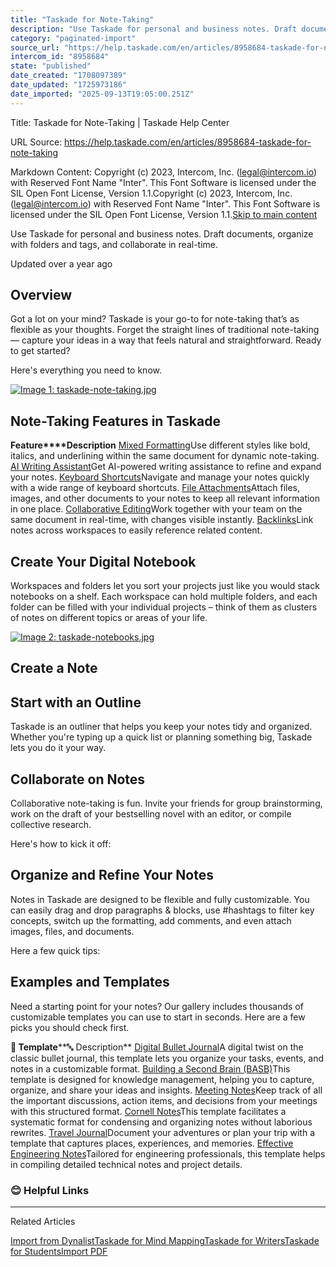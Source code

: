 ```yaml
---
title: "Taskade for Note-Taking"
description: "Use Taskade for personal and business notes. Draft documents, organize with folders and tags, and collaborate in real-time."
category: "paginated-import"
source_url: "https://help.taskade.com/en/articles/8958684-taskade-for-note-taking"
intercom_id: "8958684"
state: "published"
date_created: "1708097389"
date_updated: "1725973186"
date_imported: "2025-09-13T19:05:00.251Z"
---
```


Title: Taskade for Note-Taking | Taskade Help Center

URL Source: https://help.taskade.com/en/articles/8958684-taskade-for-note-taking

Markdown Content:
Copyright (c) 2023, Intercom, Inc. (legal@intercom.io) with Reserved Font Name "Inter". This Font Software is licensed under the SIL Open Font License, Version 1.1.Copyright (c) 2023, Intercom, Inc. (legal@intercom.io) with Reserved Font Name "Inter". This Font Software is licensed under the SIL Open Font License, Version 1.1.[Skip to main content](https://help.taskade.com/en/articles/8958684-taskade-for-note-taking#main-content)

Use Taskade for personal and business notes. Draft documents, organize with folders and tags, and collaborate in real-time.

Updated over a year ago

**Overview**
------------

Got a lot on your mind? Taskade is your go-to for note-taking that’s as flexible as your thoughts. Forget the straight lines of traditional note-taking — capture your ideas in a way that feels natural and straightforward. Ready to get started?

Here's everything you need to know.

[![Image 1: taskade-note-taking.jpg](https://taskade.intercom-attachments-7.com/i/o/965378934/cafdb577baca5db10c670c01/22722547191827?expires=1757791800&signature=2b8b688d9c8b1467665ecb993f7b4441bf0adb81916ce28e7510e4dbc805ca2b&req=fSYiFc52lIJbFb4f3HP0gGmHL1TtRhP4WU9CgtBMaL9NqVkG%2B3ISzPSv8Agc%0APBX8TxHc23SxVph96w%3D%3D%0A)](https://taskade.intercom-attachments-7.com/i/o/965378934/cafdb577baca5db10c670c01/22722547191827?expires=1757791800&signature=2b8b688d9c8b1467665ecb993f7b4441bf0adb81916ce28e7510e4dbc805ca2b&req=fSYiFc52lIJbFb4f3HP0gGmHL1TtRhP4WU9CgtBMaL9NqVkG%2B3ISzPSv8Agc%0APBX8TxHc23SxVph96w%3D%3D%0A)

**Note-Taking Features in Taskade**
-----------------------------------

**Feature****Description**
[Mixed Formatting](https://intercom.help/taskade/en/articles/8958409)Use different styles like bold, italics, and underlining within the same document for dynamic note-taking.
[AI Writing Assistant](https://intercom.help/taskade/en/articles/8958449)Get AI-powered writing assistance to refine and expand your notes.
[Keyboard Shortcuts](https://intercom.help/taskade/en/articles/8958405)Navigate and manage your notes quickly with a wide range of keyboard shortcuts.
[File Attachments](https://intercom.help/taskade/en/articles/8958510)Attach files, images, and other documents to your notes to keep all relevant information in one place.
[Collaborative Editing](https://intercom.help/taskade/en/articles/8958440)Work together with your team on the same document in real-time, with changes visible instantly.
[Backlinks](https://intercom.help/taskade/en/articles/8958504)Link notes across workspaces to easily reference related content.

**Create Your Digital Notebook**
--------------------------------

Workspaces and folders let you sort your projects just like you would stack notebooks on a shelf. Each workspace can hold multiple folders, and each folder can be filled with your individual projects – think of them as clusters of notes on different topics or areas of your life.

[![Image 2: taskade-notebooks.jpg](https://taskade.intercom-attachments-7.com/i/o/965378933/4b9d391bae0fd49bace75317/22725259874579?expires=1757791800&signature=e80bb6721ec05455fbf7fe6502d81cdc54b755002743848e63ea6c265f5608dd&req=fSYiFc52lIJcFb4f3HP0gLaJ0ka54LdOkgeCgdtSCSZJ5GDaSKteaJ41MMcZ%0A0n2zdGKWI7VfuOiKrQ%3D%3D%0A)](https://taskade.intercom-attachments-7.com/i/o/965378933/4b9d391bae0fd49bace75317/22725259874579?expires=1757791800&signature=e80bb6721ec05455fbf7fe6502d81cdc54b755002743848e63ea6c265f5608dd&req=fSYiFc52lIJcFb4f3HP0gLaJ0ka54LdOkgeCgdtSCSZJ5GDaSKteaJ41MMcZ%0A0n2zdGKWI7VfuOiKrQ%3D%3D%0A)

**Create a Note**
-----------------

**Start with an Outline**
-------------------------

Taskade is an outliner that helps you keep your notes tidy and organized. Whether you're typing up a quick list or planning something big, Taskade lets you do it your way.

**Collaborate on Notes**
------------------------

Collaborative note-taking is fun. Invite your friends for group brainstorming, work on the draft of your bestselling novel with an editor, or compile collective research.

Here's how to kick it off:

**Organize and Refine Your Notes**
----------------------------------

Notes in Taskade are designed to be flexible and fully customizable. You can easily drag and drop paragraphs & blocks, use #hashtags to filter key concepts, switch up the formatting, add comments, and even attach images, files, and documents.

Here a few quick tips:

**Examples and Templates**
--------------------------

Need a starting point for your notes? Our gallery includes thousands of customizable templates you can use to start in seconds. Here are a few picks you should check first.

**🎨 Template****🔤 Description**
[Digital Bullet Journal](https://www.taskade.com/templates/featured/digital-bullet-journal)A digital twist on the classic bullet journal, this template lets you organize your tasks, events, and notes in a customizable format.
[Building a Second Brain (BASB)](https://www.taskade.com/templates/featured/building-a-second-brain)This template is designed for knowledge management, helping you to capture, organize, and share your ideas and insights.
[Meeting Notes](https://www.taskade.com/templates/featured/meeting-notes)Keep track of all the important discussions, action items, and decisions from your meetings with this structured format.
[Cornell Notes](https://www.taskade.com/templates/education/cornell-note-taking-method)This template facilitates a systematic format for condensing and organizing notes without laborious rewrites.
[Travel Journal](https://www.taskade.com/templates/trip-planning/travel-journal)Document your adventures or plan your trip with a template that captures places, experiences, and memories.
[Effective Engineering Notes](https://www.taskade.com/templates/research/startup-technical-engineering-notes-checklist)Tailored for engineering professionals, this template helps in compiling detailed technical notes and project details.

### 😊 Helpful Links

* * *

Related Articles

[Import from Dynalist](https://help.taskade.com/en/articles/8958599-import-from-dynalist)[Taskade for Mind Mapping](https://help.taskade.com/en/articles/8958685-taskade-for-mind-mapping)[Taskade for Writers](https://help.taskade.com/en/articles/8958686-taskade-for-writers)[Taskade for Students](https://help.taskade.com/en/articles/8958687-taskade-for-students)[Import PDF](https://help.taskade.com/en/articles/10316350-import-pdf)
